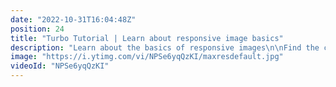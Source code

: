 ```yaml
---
date: "2022-10-31T16:04:48Z"
position: 24
title: "Turbo Tutorial | Learn about responsive image basics"
description: "Learn about the basics of responsive images\n\nFind the code for this tutorial here: https://github.com/Turbo-Tutorials/Html-turbos/tree/main/responsive-image\n\nVisit https://turbo-tutorials.dev/tutorials/learn-about-responsive-image-basics/ for more info.\n\nBrowse more tutorials here: https://turbo-tutorials.dev"
image: "https://i.ytimg.com/vi/NPSe6yqQzKI/maxresdefault.jpg"
videoId: "NPSe6yqQzKI"
---
```


